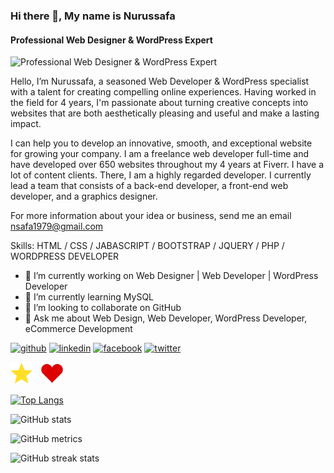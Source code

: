 ### Hi there 👋, My name is Nurussafa
#### Professional Web Designer & WordPress Expert
![Professional Web Designer & WordPress Expert](https://media.licdn.com/dms/image/D5616AQGVIbaKsdHy-g/profile-displaybackgroundimage-shrink_350_1400/0/1711493485243?e=1720656000&v=beta&t=23CQqeJn8ZpJAvMD9rAHO7O90d2VOZItXsLmILvurUI)

Hello, I’m Nurussafa, a seasoned Web Developer & WordPress specialist with a talent for creating compelling online experiences. Having worked in the field for 4 years, I'm passionate about turning creative concepts into websites that are both aesthetically pleasing and useful and make a lasting impact.

I can help you to develop an innovative, smooth, and exceptional website for growing your company. I am a freelance web developer full-time and have developed over 650 websites throughout my 4 years at Fiverr. I have a lot of content clients. There, I am a highly regarded developer. I currently lead a team that consists of a back-end developer, a front-end web developer, and a graphics designer.

For more information about your idea or business, send me an email nsafa1979@gmail.com

Skills: HTML / CSS / JABASCRIPT / BOOTSTRAP / JQUERY / PHP / WORDPRESS DEVELOPER

- 🔭 I’m currently working on Web Designer | Web Developer | WordPress Developer 
- 🌱 I’m currently learning MySQL 
- 👯 I’m looking to collaborate on GitHub 
- 💬 Ask me about Web Design, Web Developer, WordPress Developer, eCommerce Development 


[<img src='https://cdn.jsdelivr.net/npm/simple-icons@3.0.1/icons/github.svg' alt='github' height='40'>](https://github.com/github.com/nsafa1979)  [<img src='https://cdn.jsdelivr.net/npm/simple-icons@3.0.1/icons/linkedin.svg' alt='linkedin' height='40'>](https://www.linkedin.com/in/linkedin.com/in/muhammad-nurussafa-01388412a//)  [<img src='https://cdn.jsdelivr.net/npm/simple-icons@3.0.1/icons/facebook.svg' alt='facebook' height='40'>](https://www.facebook.com/facebook.com/nsafa1979)  [<img src='https://cdn.jsdelivr.net/npm/simple-icons@3.0.1/icons/twitter.svg' alt='twitter' height='40'>](https://twitter.com/twitter.com/nurussafa1979)  

<a href='https://stars.github.com/'><img src='https://raw.githubusercontent.com/acervenky/animated-github-badges/master/assets/starbadge.gif' width='35' height='35'></a> <a href='https://docs.github.com/en/github/supporting-the-open-source-community-with-github-sponsors'><img src='https://raw.githubusercontent.com/acervenky/animated-github-badges/master/assets/sponsorbadge.gif' width='35' height='35'></a> 

[![Top Langs](https://github-readme-stats.vercel.app/api/top-langs/?username=github.com/nsafa1979)](https://github.com/anuraghazra/github-readme-stats)

![GitHub stats](https://github-readme-stats.vercel.app/api?username=github.com/nsafa1979&show_icons=true)  

![GitHub metrics](https://metrics.lecoq.io/github.com/nsafa1979)  

![GitHub streak stats](https://streak-stats.demolab.com/?user=github.com/nsafa1979)  

